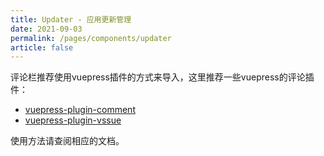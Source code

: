 ```yaml
---
title: Updater - 应用更新管理
date: 2021-09-03
permalink: /pages/components/updater
article: false
---
```


评论栏推荐使用vuepress插件的方式来导入，这里推荐一些vuepress的评论插件：
 * [vuepress-plugin-comment](https://github.com/dongyuanxin/vuepress-plugin-comment)
 * [vuepress-plugin-vssue](https://vssue.js.org/)

 使用方法请查阅相应的文档。
